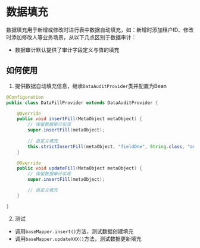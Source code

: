 # 数据填充
数据填充用于新增或修改时进行表中数据自动填充，如：新增时添加租户ID、修改时添加修改人等业务场景，从以下几点区别于数据审计：
- 数据审计默认提供了审计字段定义与值的填充

## 如何使用
1. 提供数据自动填充信息，继承`DataAuditProvider`类并配置为Bean

```java
@Configuration
public class DataFillProvider extends DataAuditProvider {

    @Override
    public void insertFill(MetaObject metaObject) {
        // 保留数据审计实现
        super.insertFill(metaObject);
        
        // 自定义填充
        this.strictInsertFill(metaObject, "fieldOne", String.class, "one");
    }

    @Override
    public void updateFill(MetaObject metaObject) {
        // 保留数据审计实现
        super.insertFill(metaObject);

        // 自定义填充
    }

}
```

2. 测试
- 调用`baseMapper.insert()`方法，测试数据创建填充
- 调用`baseMapper.updateXXX()`方法，测试数据更新填充

